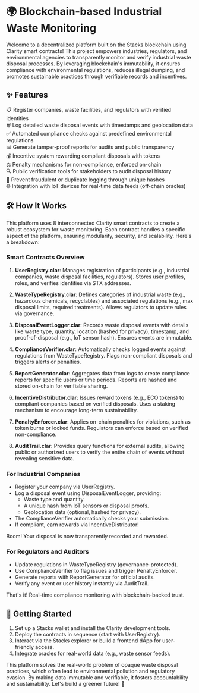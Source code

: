 # 🌍 Blockchain-based Industrial Waste Monitoring

Welcome to a decentralized platform built on the Stacks blockchain using Clarity smart contracts! This project empowers industries, regulators, and environmental agencies to transparently monitor and verify industrial waste disposal processes. By leveraging blockchain's immutability, it ensures compliance with environmental regulations, reduces illegal dumping, and promotes sustainable practices through verifiable records and incentives.

## ✨ Features

📋 Register companies, waste facilities, and regulators with verified identities  
🗑️ Log detailed waste disposal events with timestamps and geolocation data  
✅ Automated compliance checks against predefined environmental regulations  
📊 Generate tamper-proof reports for audits and public transparency  
💰 Incentive system rewarding compliant disposals with tokens  
⚖️ Penalty mechanisms for non-compliance, enforced on-chain  
🔍 Public verification tools for stakeholders to audit disposal history  
🚫 Prevent fraudulent or duplicate logging through unique hashes  
🌐 Integration with IoT devices for real-time data feeds (off-chain oracles)

## 🛠 How It Works

This platform uses 8 interconnected Clarity smart contracts to create a robust ecosystem for waste monitoring. Each contract handles a specific aspect of the platform, ensuring modularity, security, and scalability. Here's a breakdown:

### Smart Contracts Overview

1. **UserRegistry.clar**: Manages registration of participants (e.g., industrial companies, waste disposal facilities, regulators). Stores user profiles, roles, and verifies identities via STX addresses.
   
2. **WasteTypeRegistry.clar**: Defines categories of industrial waste (e.g., hazardous chemicals, recyclables) and associated regulations (e.g., max disposal limits, required treatments). Allows regulators to update rules via governance.

3. **DisposalEventLogger.clar**: Records waste disposal events with details like waste type, quantity, location (hashed for privacy), timestamp, and proof-of-disposal (e.g., IoT sensor hash). Ensures events are immutable.

4. **ComplianceVerifier.clar**: Automatically checks logged events against regulations from WasteTypeRegistry. Flags non-compliant disposals and triggers alerts or penalties.

5. **ReportGenerator.clar**: Aggregates data from logs to create compliance reports for specific users or time periods. Reports are hashed and stored on-chain for verifiable sharing.

6. **IncentiveDistributor.clar**: Issues reward tokens (e.g., ECO tokens) to compliant companies based on verified disposals. Uses a staking mechanism to encourage long-term sustainability.

7. **PenaltyEnforcer.clar**: Applies on-chain penalties for violations, such as token burns or locked funds. Regulators can enforce based on verified non-compliance.

8. **AuditTrail.clar**: Provides query functions for external audits, allowing public or authorized users to verify the entire chain of events without revealing sensitive data.

### For Industrial Companies

- Register your company via UserRegistry.
- Log a disposal event using DisposalEventLogger, providing:
  - Waste type and quantity.
  - A unique hash from IoT sensors or disposal proofs.
  - Geolocation data (optional, hashed for privacy).
- The ComplianceVerifier automatically checks your submission.
- If compliant, earn rewards via IncentiveDistributor!

Boom! Your disposal is now transparently recorded and rewarded.

### For Regulators and Auditors

- Update regulations in WasteTypeRegistry (governance-protected).
- Use ComplianceVerifier to flag issues and trigger PenaltyEnforcer.
- Generate reports with ReportGenerator for official audits.
- Verify any event or user history instantly via AuditTrail.

That's it! Real-time compliance monitoring with blockchain-backed trust.

## 🚀 Getting Started

1. Set up a Stacks wallet and install the Clarity development tools.
2. Deploy the contracts in sequence (start with UserRegistry).
3. Interact via the Stacks explorer or build a frontend dApp for user-friendly access.
4. Integrate oracles for real-world data (e.g., waste sensor feeds).

This platform solves the real-world problem of opaque waste disposal practices, which often lead to environmental pollution and regulatory evasion. By making data immutable and verifiable, it fosters accountability and sustainability. Let's build a greener future! 🌱

